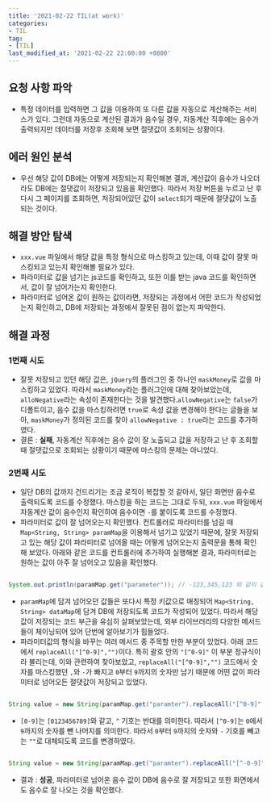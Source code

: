 ```yaml
---
title: '2021-02-22 TIL(at work)'
categories:
- TIL
tag:
- [TIL]
last_modified_at: '2021-02-22 22:00:00 +0800'
---
```


## 요청 사항 파악
- 특정 데이터를 입력하면 그 값을 이용하여 또 다른 값을 자동으로 계산해주는 서비스가 있다. 그런데 자동으로 계산된 결과가 음수일 경우, 자동계산 직후에는 음수가 출력되지만 데이터를 저장후 조회해 보면 절댓값이 조회되는 상황이다.

## 에러 원인 분석
- 우선 해당 값이 DB에는 어떻게 저장되는지 확인해본 결과, 계산값이 음수가 나오더라도 DB에는 절댓값이 저장되고 있음을 확인했다. 따라서 저장 버튼을 누르고 난 후 다시 그 페이지를 조회하면, 저장되어있던 값이 `select`되기 때문에 절댓값이 노출되는 것이다.

## 해결 방안 탐색
- `xxx.vue` 파일에서 해당 값을 특정 형식으로 마스킹하고 있는데, 이때 값이 잘못 마스킹되고 있는지 확인해볼 필요가 있다.
- 파라미터로 값을 넘기는 js코드를 확인하고, 또한 이를 받는 java 코드를 확인하면서, 값이 잘 넘어가는지 확인한다.
- 파라미터로 넘어온 값이 원하는 값이라면, 저장되는 과정에서 어떤 코드가 작성되었는지 확인하고, DB에 저장되는 과정에서 잘못된 점이 없는지 파악한다.

## 해결 과정
### 1번째 시도
- 잘못 저장되고 있던 해당 값은, `jQuery`의 플러그인 중 하나인 `maskMoney`로 값을 마스킹하고 있었다. 따라서 `maskMoney`라는 플러그인에 대해 찾아보았는데, `alloNegative`라는 속성이 존재한다는 것을 발견했다.`allowNegative`는 `false`가 디폴트이고, 음수 값을 마스킹하려면 `true`로 속성 값을 변경해야 한다는 글들을 보아, `maskMoney`가 정의된 코드를 찾아 `allowNegative : true`라는 코드를 추가하였다.  
- 결론 : **실패**, 자동계산 직후에는 음수 값이 잘 노출되고 값을 저장하고 난 후 조회할 때 절댓값으로 조회되는 상황이기 때문에 마스킹의 문제는 아니었다.

### 2번째 시도
- 일단 DB의 값까지 건드리기는 조금 로직이 복잡할 것 같아서, 일단 화면만 음수로 출력되도록 코드를 수정했다. 마스킹을 하는 코드는 그대로 두되, `xxx.vue` 파일에서 자동계산 값이 음수인지 확인하여 음수이면 `-`를 붙이도록 코드를 수정했다. 
- 파라미터로 값이 잘 넘어오는지 확인했다. 컨트롤러로 파라미터를 넘길 때 `Map<String, String> paramMap`을 이용해서 넘기고 있었기 때문에, 잘못 저장되고 있는 해당 값이 파라미터로 넘어올 때는 어떻게 넘어오는지 출력문을 통해 확인해 보았다. 아래와 같은 코드를 컨트롤러에 추가하여 실행해본 결과, 파라미터로는 원하는 값이 아주 잘 넘어오고 있음을 확인했다.
  
```java

System.out.println(paramMap.get("parameter")); // -123,345,123 와 같이 값이 넘어옴

```

- `paramMap`에 담겨 넘어오던 값들은 또다시 특정 키값으로 매칭되어 `Map<String, String> dataMap`에 담겨 DB에 저장되도록 코드가 작성되어 있었다. 따라서 해당 값이 저장되는 코드 부근을 유심히 살펴보았는데, 외부 라이브러리의 다양한 메서드들이 체이닝되어 있어 단번에 알아보기가 힘들었다. 
-  파라미터값의 형식을 바꾸는 여러 메서드 중 주목할 만한 부분이 있었다. 아래 코드에서 `replaceAll("[^0-9]","")`이다. 특히 괄호 안의 `"[^0-9]"` 이 부분 정규식이라 불리는데, 이와 관련하여 찾아보았고, `replaceAll("[^0-9]","")` 코드에서 숫자를 마스킹했던 `,`와 `-`가 빠지고 `0`부터 `9`까지의 숫자만 남기 때문에 어떤 값이 파라미터로 넘어오든 절댓값이 저장되고 있었다.

```java

String value = new String(paramMap.get("paramter").replaceAll("[^0-9]",""));

```

- `[0-9]`는 `[0123456789]`와 같고, `^` 기호는 반대를 의미한다. 따라서 `[^0-9]`는 `0`에서 `9`까지의 숫자를 뺀 나머지를 의미한다. 따라서 `0`부터 `9`까지의 숫자와 `-` 기호를 빼고는 `""`로 대체되도록 코드를 변경하였다.
  
 ```java
 
String value = new String(paramMap.get("paramter").replaceAll("[^-0-9]",""));

```

- 결과 : **성공**, 파라미터로 넘어온 음수 값이 DB에 음수로 잘 저장되고 또한 화면에서도 음수로 잘 나오는 것을 확인했다.
